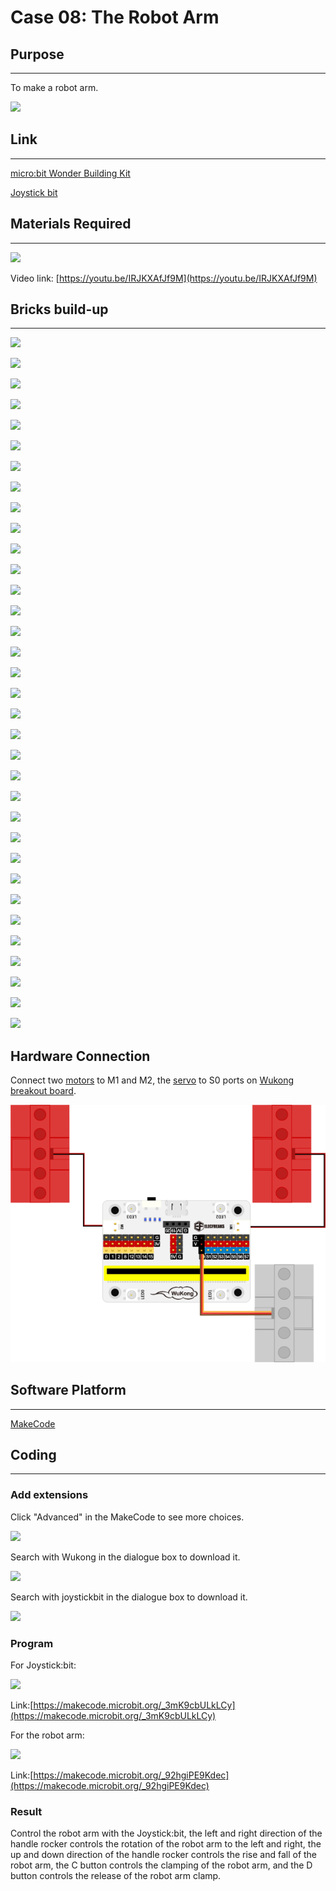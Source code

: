 # Case 08: The Robot Arm 

## Purpose
---
To make a robot arm.
 
![](./images/case-08-01.png)

## Link
---
[micro:bit Wonder Building Kit](https://shop.elecfreaks.com/products/elecfreaks-micro-bit-32-in-1-wonder-building-kit-without-micro-bit-board?_pos=5&_sid=2094afd2f&_ss=r)

[Joystick bit](https://shop.elecfreaks.com/products/elecfreaks-micro-bit-joystick-bit-v2-kit?_pos=2&_sid=ace7fad9a&_ss=r)

## Materials Required
---
![](./images/case-08-02.png)

Video link:
[https://youtu.be/IRJKXAfJf9M](https://youtu.be/IRJKXAfJf9M)

## Bricks build-up
---


![](./images/step-case-08-01.png)

![](./images/step-case-08-02.png)

![](./images/step-case-08-03.png)

![](./images/step-case-08-04.png)

![](./images/step-case-08-05.png)

![](./images/step-case-08-06.png)

![](./images/step-case-08-07.png)

![](./images/step-case-08-08.png)

![](./images/step-case-08-09.png)

![](./images/step-case-08-10.png)

![](./images/step-case-08-11.png)

![](./images/step-case-08-12.png)

![](./images/step-case-08-13.png)

![](./images/step-case-08-14.png)

![](./images/step-case-08-15.png)

![](./images/step-case-08-16.png)

![](./images/step-case-08-17.png)

![](./images/step-case-08-18.png)

![](./images/step-case-08-19.png)

![](./images/step-case-08-20.png)

![](./images/step-case-08-21.png)

![](./images/step-case-08-22.png)

![](./images/step-case-08-23.png)

![](./images/step-case-08-24.png)

![](./images/step-case-08-25.png)

![](./images/step-case-08-26.png)

![](./images/step-case-08-27.png)

![](./images/step-case-08-28.png)

![](./images/step-case-08-29.png)

![](./images/step-case-08-30.png)

![](./images/step-case-08-31.png)

![](./images/step-case-08-32.png)

![](./images/step-case-08-33.png)

![](./images/step-case-08-34.png)


## Hardware Connection

Connect two [motors](https://www.elecfreaks.com/geekservo-motor-2kg-compatible-with-lego.html) to M1 and M2, the [servo](https://www.elecfreaks.com/geekservo-2kg-360-degrees-compatible-with-lego.html) to S0 ports on [Wukong breakout board](https://www.elecfreaks.com/wukong-board-with-lego-holder-for-micro-bit.html). 

![](./images/Wonder-Building-Kit-case-08-06.png)


## Software Platform
---
[MakeCode](https://makecode.microbit.org/)

## Coding
---
### Add extensions
Click "Advanced" in the MakeCode to see more choices.
 
![](./images/case-01-03.png)

Search with Wukong in the dialogue box to download it. 

![](./images/case-01-04.png)

Search with joystickbit in the dialogue box to download it.

![](./images/case-08-04.png)



### Program
For Joystick:bit:  

![](./images/case-08-05.png)

Link:[https://makecode.microbit.org/_3mK9cbULkLCy](https://makecode.microbit.org/_3mK9cbULkLCy)

For the robot arm:

![](./images/case-08-06.png)

Link:[https://makecode.microbit.org/_92hgiPE9Kdec](https://makecode.microbit.org/_92hgiPE9Kdec)


### Result

Control the robot arm with the Joystick:bit, the left and right direction of the handle rocker controls the rotation of the robot arm to the left and right, the up and down direction of the handle rocker controls the rise and fall of the robot arm, the C button controls the clamping of the robot arm, and the D button controls the release of the robot arm clamp.

